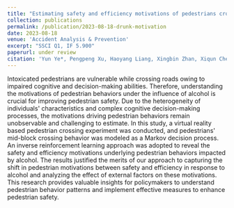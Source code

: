 ```yaml
---
title: "Estimating safety and efficiency motivations of pedestrians crossing under the influence of alcohol by inverse reinforcement learning"
collection: publications
permalink: /publication/2023-08-18-drunk-motivation
date: 2023-08-18
venue: 'Accident Analysis & Prevention'
excerpt: "SSCI Q1, IF 5.900"
paperurl: under review
citation: 'Yun Ye*, Pengpeng Xu, Haoyang Liang, Xingbin Zhan, Xiqun Chen, S.C. Wong, Pengjun Zheng (2023). &quot;Estimating safety and efficiency motivations of pedestrians crossing under the influence of alcohol by inverse reinforcement learning.&quot; <i>Accident Analysis & Prevention</i>, under review.'
---
```


Intoxicated pedestrians are vulnerable while crossing roads owing to impaired cognitive and decision-making abilities. Therefore, understanding the motivations of pedestrian behaviors under the influence of alcohol is crucial for improving pedestrian safety. Due to the heterogeneity of individuals' characteristics and complex cognitive decision-making processes, the motivations driving pedestrian behaviors remain unobservable and challenging to estimate. In this study, a virtual reality based pedestrian crossing experiment was conducted, and pedestrians' mid-block crossing behavior was modeled as a Markov decision process. An inverse reinforcement learning approach was adopted to reveal the safety and efficiency motivations underlying pedestrian behaviors impacted by alcohol. The results justified the merits of our approach to capturing the shift in pedestrian motivations between safety and efficiency in response to alcohol and analyzing the effect of external factors on these motivations. This research provides valuable insights for policymakers to understand pedestrian behavior patterns and implement effective measures to enhance pedestrian safety.
